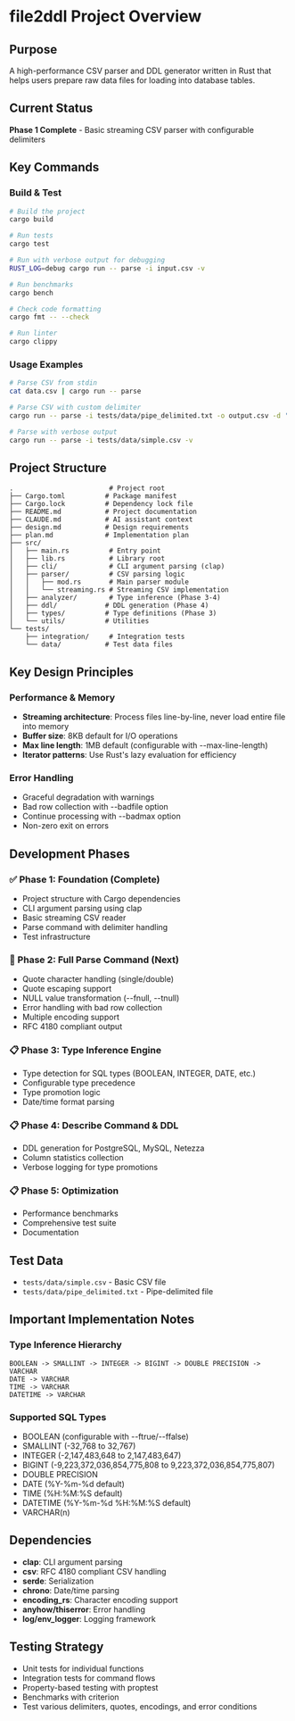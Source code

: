 # file2ddl Project Overview

## Purpose
A high-performance CSV parser and DDL generator written in Rust that helps users prepare raw data files for loading into database tables.

## Current Status
**Phase 1 Complete** - Basic streaming CSV parser with configurable delimiters

## Key Commands

### Build & Test
```bash
# Build the project
cargo build

# Run tests
cargo test

# Run with verbose output for debugging
RUST_LOG=debug cargo run -- parse -i input.csv -v

# Run benchmarks
cargo bench

# Check code formatting
cargo fmt -- --check

# Run linter
cargo clippy
```

### Usage Examples
```bash
# Parse CSV from stdin
cat data.csv | cargo run -- parse

# Parse CSV with custom delimiter
cargo run -- parse -i tests/data/pipe_delimited.txt -o output.csv -d '|'

# Parse with verbose output
cargo run -- parse -i tests/data/simple.csv -v
```

## Project Structure
```
.                        # Project root
├── Cargo.toml          # Package manifest
├── Cargo.lock          # Dependency lock file
├── README.md           # Project documentation
├── CLAUDE.md           # AI assistant context
├── design.md           # Design requirements
├── plan.md             # Implementation plan
├── src/
│   ├── main.rs          # Entry point
│   ├── lib.rs           # Library root
│   ├── cli/             # CLI argument parsing (clap)
│   ├── parser/          # CSV parsing logic
│   │   ├── mod.rs       # Main parser module
│   │   └── streaming.rs # Streaming CSV implementation
│   ├── analyzer/        # Type inference (Phase 3-4)
│   ├── ddl/            # DDL generation (Phase 4)
│   ├── types/          # Type definitions (Phase 3)
│   └── utils/          # Utilities
└── tests/
    ├── integration/     # Integration tests
    └── data/           # Test data files
```

## Key Design Principles

### Performance & Memory
- **Streaming architecture**: Process files line-by-line, never load entire file into memory
- **Buffer size**: 8KB default for I/O operations
- **Max line length**: 1MB default (configurable with --max-line-length)
- **Iterator patterns**: Use Rust's lazy evaluation for efficiency

### Error Handling
- Graceful degradation with warnings
- Bad row collection with --badfile option
- Continue processing with --badmax option
- Non-zero exit on errors

## Development Phases

### ✅ Phase 1: Foundation (Complete)
- Project structure with Cargo dependencies
- CLI argument parsing using clap
- Basic streaming CSV reader
- Parse command with delimiter handling
- Test infrastructure

### 🚧 Phase 2: Full Parse Command (Next)
- Quote character handling (single/double)
- Quote escaping support
- NULL value transformation (--fnull, --tnull)
- Error handling with bad row collection
- Multiple encoding support
- RFC 4180 compliant output

### 📋 Phase 3: Type Inference Engine
- Type detection for SQL types (BOOLEAN, INTEGER, DATE, etc.)
- Configurable type precedence
- Type promotion logic
- Date/time format parsing

### 📋 Phase 4: Describe Command & DDL
- DDL generation for PostgreSQL, MySQL, Netezza
- Column statistics collection
- Verbose logging for type promotions

### 📋 Phase 5: Optimization
- Performance benchmarks
- Comprehensive test suite
- Documentation

## Test Data
- `tests/data/simple.csv` - Basic CSV file
- `tests/data/pipe_delimited.txt` - Pipe-delimited file

## Important Implementation Notes

### Type Inference Hierarchy
```
BOOLEAN -> SMALLINT -> INTEGER -> BIGINT -> DOUBLE PRECISION -> VARCHAR
DATE -> VARCHAR
TIME -> VARCHAR
DATETIME -> VARCHAR
```

### Supported SQL Types
- BOOLEAN (configurable with --ftrue/--ffalse)
- SMALLINT (-32,768 to 32,767)
- INTEGER (-2,147,483,648 to 2,147,483,647)
- BIGINT (-9,223,372,036,854,775,808 to 9,223,372,036,854,775,807)
- DOUBLE PRECISION
- DATE (%Y-%m-%d default)
- TIME (%H:%M:%S default)
- DATETIME (%Y-%m-%d %H:%M:%S default)
- VARCHAR(n)

## Dependencies
- **clap**: CLI argument parsing
- **csv**: RFC 4180 compliant CSV handling
- **serde**: Serialization
- **chrono**: Date/time parsing
- **encoding_rs**: Character encoding support
- **anyhow/thiserror**: Error handling
- **log/env_logger**: Logging framework

## Testing Strategy
- Unit tests for individual functions
- Integration tests for command flows
- Property-based testing with proptest
- Benchmarks with criterion
- Test various delimiters, quotes, encodings, and error conditions
